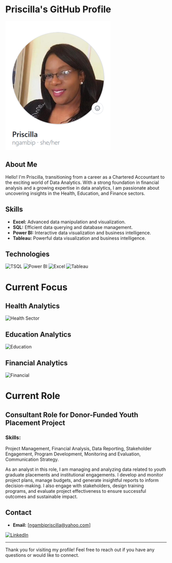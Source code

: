 # Priscilla's GitHub Profile

![priscilla](https://github.com/ngambip/Top-uk-Youtubers-2024.githu.io/blob/main/Assets/Images/Profile_pic.png?raw=true)



## About Me

Hello! I'm Priscilla, transitioning from a career as a Chartered Accountant to the exciting world of Data Analytics. With a strong foundation in financial analysis and a growing expertise in data analytics, I am passionate about uncovering insights in the Health, Education, and Finance sectors.

## Skills

- **Excel:** Advanced data manipulation and visualization.
- **SQL:** Efficient data querying and database management.
- **Power BI:** Interactive data visualization and business intelligence.
- **Tableau:** Powerful data visualization and business intelligence.


## Technologies
![TSQL](https://img.shields.io/badge/-TSQL-007ACC?style=flat-square&logo=microsoft-sql-server&logoColor=white)
![Power BI](https://img.shields.io/badge/-Power%20BI-F2C811?style=flat-square&logo=power-bi&logoColor=white)
![Excel](https://img.shields.io/badge/-Excel-217346?style=flat-square&logo=microsoft-excel&logoColor=white)
![Tableau](https://img.shields.io/badge/-Tableau-E97627?style=flat-square&logo=Tableau&logoColor=white)



# Current Focus


## Health Analytics


![Health Sector](https://github.com/ngambip/Top-uk-Youtubers-2024.githu.io/blob/main/Assets/Images/Hospital_Analytics.jpg?raw=true)


## Education Analytics

![Education](https://github.com/ngambip/Top-uk-Youtubers-2024.githu.io/blob/main/Assets/Images/Education_Analytics.jpg?raw=true)


## Financial Analytics


![Financial](https://github.com/ngambip/Top-uk-Youtubers-2024.githu.io/blob/main/Assets/Images/Finance_Analytics.jpg?raw=true)



# Current Role

## Consultant Role for Donor-Funded Youth Placement Project

### Skills: 
Project Management, Financial Analysis, Data Reporting, Stakeholder Engagement, Program Development, Monitoring and Evaluation, Communication Strategy.

As an analyst in this role, I am managing and analyzing data related to youth graduate placements and institutional engagements. I develop and monitor project plans, manage budgets, and generate insightful reports to inform decision-making. I also engage with stakeholders, design training programs, and evaluate project effectiveness to ensure successful outcomes and sustainable impact.




## Contact 

- **Email:** [ngambipriscilla@yahoo.com]
  
[![LinkedIn](https://img.shields.io/badge/LinkedIn-0077B5?style=flat&logo=linkedin&logoColor=white)](https://www.linkedin.com/inwww.linkedin.com/in/priscilla-ngambi/)





---

Thank you for visiting my profile! Feel free to reach out if you have any questions or would like to connect.


